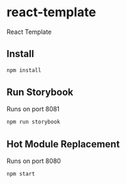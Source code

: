 # react-template
React Template
## Install
```bash
npm install
```
## Run Storybook
Runs on port 8081
```bash
npm run storybook
```

## Hot Module Replacement
Runs on port 8080
```bash
npm start
```
